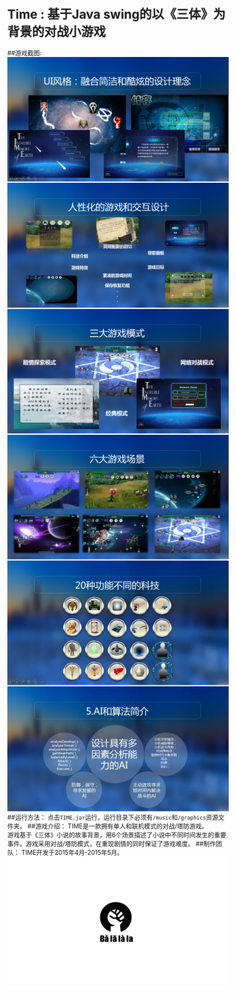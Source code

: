 # Time : 基于Java swing的以《三体》为背景的对战小游戏
##游戏截图:
![](screenshot/1.png)
![](screenshot/2.png)
![](screenshot/3.png)
![](screenshot/4.png)
![](screenshot/5.jpg)
![](screenshot/6.jpg)
##运行方法：
点击`TIME.jar`运行，运行目录下必须有`/music`和`/graphics`资源文件夹。
##游戏介绍：
TIME是一款拥有单人和联机模式的对战/塔防游戏。<br>
游戏基于《三体》小说的故事背景，用6个场景描述了小说中不同时间发生的重要事件。游戏采用对战/塔防模式，在重现剧情的同时保证了游戏难度。
##制作团队：
TIME开发于2015年4月-2015年5月。<br>
![](screenshot/20170224101007.png)